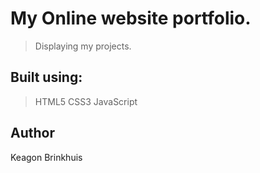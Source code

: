 # My Online website portfolio.

> Displaying my projects.

## Built using:

>HTML5
>CSS3
>JavaScript

## Author

Keagon Brinkhuis